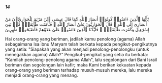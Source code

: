 ##### 14

<span class="ayah">يَٰٓأَيُّهَا ٱلَّذِينَ ءَامَنُوا۟ كُونُوٓا۟ أَنصَارَ ٱللَّهِ كَمَا قَالَ عِيسَى ٱبْنُ مَرْيَمَ لِلْحَوَارِيِّۦنَ مَنْ أَنصَارِىٓ إِلَى ٱللَّهِ ۖ قَالَ ٱلْحَوَارِيُّونَ نَحْنُ أَنصَارُ ٱللَّهِ ۖ فَـَٔامَنَت طَّآئِفَةٌۭ مِّنۢ بَنِىٓ إِسْرَٰٓءِيلَ وَكَفَرَت طَّآئِفَةٌۭ ۖ فَأَيَّدْنَا ٱلَّذِينَ ءَامَنُوا۟ عَلَىٰ عَدُوِّهِمْ فَأَصْبَحُوا۟ ظَٰهِرِينَ</span>

<span class="ayah_translation">Hai orang-orang yang beriman, jadilah kamu penolong (agama) Allah sebagaimana Isa ibnu Maryam telah berkata kepada pengikut-pengikutnya yang setia: "Siapakah yang akan menjadi penolong-penolongku (untuk menegakkan agama) Allah?" Pengikut-pengikut yang setia itu berkata: "Kamilah penolong-penolong agama Allah", lalu segolongan dari Bani Israil beriman dan segolongan lain kafir; maka Kami berikan kekuatan kepada orang-orang yang beriman terhadap musuh-musuh mereka, lalu mereka menjadi orang-orang yang menang.</span>
